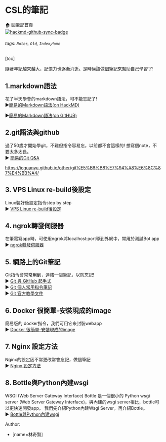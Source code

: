 
# CSL的筆記
:house:  [回筆記首頁](https://www.mirai.tw)  
[![hackmd-github-sync-badge](https://hackmd.io/B7_KbNXyRSGSKxny0cTKqg/badge)](https://hackmd.io/B7_KbNXyRSGSKxny0cTKqg)

###### tags: `Notes`, `Old`, `Index`,`Home`
[toc]

隨著年紀越來越大，記憶力也逐漸消逝。是時候該做個筆記來幫助自己學習了!
## 1.markdown語法

花了半天學會的markdown語法，可不能忘記了!  
:arrow_forward:[簡易的Markdown語法(on HackMD)](https://hackmd.io/@CSL/BJkKSZ1Os)

:arrow_forward:[簡易的Markdown語法(on GitHUB)](./Markdown)

## 2.git語法與github
  
過了50歲才開始學git，不難但指令容易忘，以前都不會這樣的!
想寫個note，不要太多太長。  
:arrow_forward: [簡易的Git Q&A](https://hackmd.io/@CSL/ryzkHW1_j)  
  
  
  https://icguanyu.github.io/other/git%E5%B8%B8%E7%94%A8%E6%8C%87%E4%BB%A4/
  
## 3. VPS Linux re-build後設定

Linux裝好後設定指令step by step  
:arrow_forward: [VPS Linux re-build後設定](https://hackmd.io/@CSL/Sk2BKOX_o)  

## 4. ngrok轉發伺服器
在筆電寫app時，可使用ngrok將localhost:port導到外網中，常用於測試Bot app  
:arrow_forward: [ngrok轉發伺服器](https://hackmd.io/@CSL/Hk6aDDQdi)

## 5. 網路上的Git筆記
Git指令會常常用到，連結一個筆記，以防忘記!  
:arrow_forward: [Git 與 GitHub 起手式](https://medium.com/wenchin-rolls-around/git-%E8%88%87-github-%E8%B5%B7%E6%89%8B%E5%BC%8F-966e18da84f2)  
:arrow_forward: [Git 個人常用指令筆記](https://icguanyu.github.io/other/git%E5%B8%B8%E7%94%A8%E6%8C%87%E4%BB%A4/)  
:arrow_forward: [Git 官方教學文件](https://git-scm.com/book/zh-tw/v2)  


## 6. Docker 很簡單-安裝現成的image
簡易版的 docker指令，我們可用它來封裝webapp  
:arrow_forward: [Docker 很簡單-安裝現成的image](https://hackmd.io/@CSL/r1LkbTZuo)

## 7. Nginx 設定方法
Nginx的設定因不常更改常會忘記，做個筆記  
:arrow_forward: [Nginx 設定方法](https://hackmd.io/@CSL/H1Z_ikZOj)

## 8. Bottle與Python內建wsgi 
WSGI (Web Server Gateway Interface) Bottle 是一個很小的 Python wsgi server (Web Server Gateway Interface)，與內建的wsgi server相比，bottle可以更快速開發app。
我們先介紹Python內建Wsgi Server，再介紹Bottle。  
:arrow_forward: [Bottle與Python內建wsgi](https://hackmd.io/@CSL/SySo6HG_i)


Author:
- [name=林奇賢]


